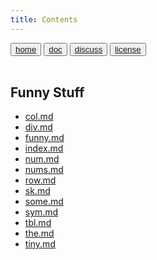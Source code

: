 ```yaml
---
title: Contents
---
```

<button class="button button1"><a href="/fun/index">home</a></button>   <button class="button button2"><a href="/fun/ABOUT">doc</a></button>   <button class="button button1"><a href="http://github.com/timm/fun/issues">discuss</a></button>    <button class="button button2"><a href="/fun/license">license</a></button> <br>
        <br>



## Funny Stuff

- [col.md](col.md.md)
- [div.md](div.md.md)
- [funny.md](funny.md.md)
- [index.md](index.md.md)
- [num.md](num.md.md)
- [nums.md](nums.md.md)
- [row.md](row.md.md)
- [sk.md](sk.md.md)
- [some.md](some.md.md)
- [sym.md](sym.md.md)
- [tbl.md](tbl.md.md)
- [the.md](the.md.md)
- [tiny.md](tiny.md.md)

